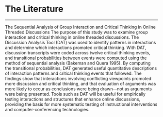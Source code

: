 # The Literature
***
The Sequential Analysis of Group Interaction and Critical Thinking in Online Threaded Discussions
The purpose of this study was to examine group interaction and critical
thinking in online threaded discussions. The Discussion Analysis
Tool (DAT) was used to identify patterns in interactions and determine
which interactions promoted critical thinking. With DAT,
discussion transcripts were coded across twelve critical thinking
events, and transitional probabilities between events were computed
using the method of sequential analysis (Bakeman and Quera 1995).
By computing the transitional probabilities, DAT generated useful
quantitative descriptions of interaction patterns and critical thinking
events that followed. The findings show that interactions involving
conflicting viewpoints promoted more discussion and critical thinking,
and that evaluation of arguments was more likely to occur as
conclusions were being drawn—not as arguments were being presented.
Tools such as DAT will be useful for empirically testing interactions
and structures that enhance online discussions, providing
the basis for more systematic testing of instructional interventions
and computer-conferencing technologies.
